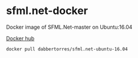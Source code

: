 # sfml.net-docker
Docker image of SFML.Net-master on Ubuntu:16.04

[Docker hub](https://hub.docker.com/r/dabbertorres/sfml.net-ubuntu-16.04/)

`docker pull dabbertorres/sfml.net-ubuntu-16.04`
